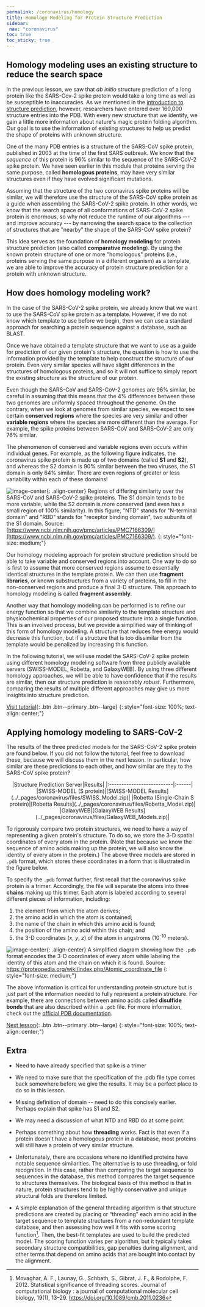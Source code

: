 ```yaml
---
permalink: /coronavirus/homology
title: Homology Modeling for Protein Structure Prediction
sidebar:
 nav: "coronavirus"
toc: true
toc_sticky: true
---
```


## Homology modeling uses an existing structure to reduce the search space

In the previous lesson, we saw that *ab initio* structure prediction of a long protein like the SARS-Cov-2 spike protein would take a long time as well as be susceptible to inaccuracies. As we mentioned in the [introduction to structure prediction](structure_intro), however, researchers have entered over 160,000 structure entries into the PDB.  With every new structure that we identify, we gain a little more information about nature's magic protein folding algorithm. Our goal is to use the information of existing structures to help us predict the shape of proteins with unknown structure.

One of the many PDB entries is a structure of the SARS-CoV spike protein, published in 2003 at the time of the first SARS outbreak. We know that the *sequence* of this protein is 96% similar to the sequence of the SARS-CoV-2 spike protein. We have seen earlier in this module that proteins serving the same purpose, called **homologous proteins**, may have very similar structures even if they have evolved significant mutations.

Assuming that the structure of the two coronavirus spike proteins will be similar, we will therefore use the structure of the SARS-CoV spike protein as a guide when assembling the SARS-CoV-2 spike protein. In other words, we know that the search space of all conformations of SARS-CoV-2 spike protein is enormous, so why not reduce the runtime of our algorithms --- and improve accuracy --- by narrowing the search space to the collection of structures that are "nearby" the shape of the SARS-CoV spike protein?

This idea serves as the foundation of **homology modeling** for protein structure prediction (also called **comparative modeling**). By using the known protein structure of one or more "homologous" proteins (i.e., proteins serving the same purpose in a different organism) as a template, we are able to improve the accuracy of protein structure prediction for a protein with unknown structure.

## How does homology modeling work?

In the case of the SARS-CoV-2 spike protein, we already know that we want to use the SARS-CoV spike protein as a template. However, if we do not know which template to use before we begin, then we can use a standard approach for searching a protein sequence against a database, such as BLAST.

Once we have obtained a template structure that we want to use as a guide for prediction of our given protein's structure, the question is how to use the information provided by the template to help construct the structure of our protein. Even very similar species will have slight differences in the structures of homologous proteins, and so it will not suffice to simply report the existing structure as the structure of our protein.

Even though the SARS-CoV and SARS-CoV-2 genomes are 96% similar, be careful in assuming that this means that the 4% differences between these two genomes are uniformly spaced throughout the genome. On the contrary, when we look at genomes from similar species, we expect to see certain **conserved regions** where the species are very similar and other **variable regions** where the species are more different than the average. For example, the spike proteins between SARS-CoV and SARS-CoV-2 are only 76% similar.

The phenomenon of conserved and variable regions even occurs within individual genes. For example, as the following figure indicates, the coronavirus spike protein is made up of two domains (called **S1** and **S2**), and whereas the S2 domain is 90% similar between the two viruses, the S1 domain is only 64% similar. There are even regions of greater or less variability within each of these domains!

![image-center](../assets/images/spike_protein_similarity.png){: .align-center}
Regions of differing similarity over the SARS-CoV and SARS-CoV-2 spike proteins. The S1 domain tends to be more variable, while the S2 domain is more conserved (and even has a small region of 100% similarity). In this figure, "NTD" stands for "N-terminal domain" and "RBD" stands for "receptor binding domain", two subunits of the S1 domain. Source: [https://www.ncbi.nlm.nih.gov/pmc/articles/PMC7166309/](https://www.ncbi.nlm.nih.gov/pmc/articles/PMC7166309/).
{: style="font-size: medium;"}

Our homology modeling approach for protein structure prediction should be able to take variable and conserved regions into account. One way to do so is first to assume that more conserved regions assume to essentially identical structures in the template protein. We can then use **fragment libraries**, or known substructures from a variety of proteins, to fill in the non-conserved regions and produce a final 3-D structure. This approach to homology modeling is called **fragment assembly**.

Another way that homology modeling can be performed is to  refine our energy function so that we combine similarity to the template structure and physicochemical properties of our proposed structure into a single function. This is an involved process, but we provide a simplified way of thinking of this form of homology modeling. A structure that reduces free energy would decrease this function, but if a structure that is too dissimilar from the template would be penalized by increasing this function.

In the following tutorial, we will use model the SARS-CoV-2 spike protein using different homology modeling software from three publicly available servers (SWISS-MODEL, Robetta, and GalaxyWEB). By using three different homology approaches, we will be able to have confidence that if the results are similar, then our structure prediction is reasonably *robust*. Furthermore, comparing the results of multiple different approaches may give us more insights into structure prediction.

[Visit tutorial](tutorial_homology){: .btn .btn--primary .btn--large}
{: style="font-size: 100%; text-align: center;"}

## Applying homology modeling to SARS-CoV-2

The results of the three predicted models for the SARS-CoV-2 spike protein are found below. If you did not follow the tutorial, feel free to download these, because we will discuss them in the next lesson. In particular, how similar are these predictions to each other, and how similar are they to the SARS-CoV spike protein?

<center>
|Structure Prediction Server|Results|
|:--------------------------|:------|
|SWISS-MODEL (S protein)|[SWISS-MODEL Results](../_pages/coronavirus/files/SWISS_Model.zip)|
|Robetta (Single-Chain S protein)|[Robetta Results](../_pages/coronavirus/files/Robetta_Model.zip)|
|GalaxyWEB|[GalaxyWEB Results](../_pages/coronavirus/files/GalaxyWEB_Models.zip)|
</center>

To rigorously compare two protein structures, we need to have a way of representing a given protein's structure. To do so, we store the 3-D spatial coordinates of every atom in the protein. (Note that because we know the sequence of amino acids making up the protein, we will also know the identity of every atom in the protein.) The above three models are stored in `.pdb` format, which stores these coordinates in a form that is illustrated in the figure below.

To specify the `.pdb` format further, first recall that the coronavirus spike protein is a trimer. Accordingly, the file will separate the atoms into three **chains** making up this trimer. Each atom is labeled according to several different pieces of information, including:

1. the element from which the atom derives;
2. the amino acid in which the atom is contained;
3. the name of the chain in which this amino acid is found;
4. the position of the amino acid within this chain; and
5. the 3-D coordinates (*x*, *y*, *z*) of the atom in angstroms (10<sup>-10</sup> meters).

![image-center](../assets/images/simplifiedPDB.png){: .align-center}
A simplified diagram showing how the `.pdb` format encodes the 3-D coordinates of every atom while labeling the identity of this atom and the chain on which it is found. Source: https://proteopedia.org/wiki/index.php/Atomic_coordinate_file
{: style="font-size: medium;"}

The above information is critical for understanding protein structure but is just part of the information needed to fully represent a protein structure. For example, there are connections between amino acids called **disulfide bonds** that are also described within a `.pdb` file. For more information, check out the [official PDB documentation](http://www.wwpdb.org/documentation/file-format).

[Next lesson](accuracy){: .btn .btn--primary .btn--large}
{: style="font-size: 100%; text-align: center;"}

## Extra

* Need to have already specified that spike is a trimer

* We need to make sure that the specification of the .pdb file type comes back somewhere before we give the results. It may be a perfect place to do so in this lesson.

* Missing definition of domain -- need to do this concisely earlier. Perhaps explain that spike has S1 and S2.

* We may need a discussion of what NTD and RBD do at some point.

* Perhaps something about how **threading** works. Fact is that even if a protein doesn't have a homologous protein in a database, most proteins will still have a protein of very similar structure.

* Unfortunately, there are occasions where no identified proteins have notable sequence similarities. The alternative is to use threading, or fold recognition. In this case, rather than comparing the target sequence to sequences in the database, this method compares the target sequence to structures themselves. The biological basis of this method is that in nature, protein structures tend to be highly conservative and unique structural folds are therefore limited.

* A simple explanation of the general threading algorithm is that structure predictions are created by placing or “threading” each amino acid in the target sequence to template structures from a non-redundant template database, and then assessing how well it fits with some scoring function[^score]. Then, the best-fit templates are used to build the predicted model. The scoring function varies per algorithm, but it typically takes secondary structure compatibilities, gap penalties during alignment, and other terms that depend on amino acids that are bought into contact by the alignment.

[^score]: Movaghar, A. F., Launay, G., Schbath, S., Gibrat, J. F., & Rodolphe, F. 2012. Statistical significance of threading scores. Journal of computational biology : a journal of computational molecular cell biology, 19(1), 13–29. https://doi.org/10.1089/cmb.2011.0236

[^tasser]: Roy, A., Kucukural, A., Zhang, Y. 2010. I-TASSER: a unified platform for automated protein structure and function prediction. Nat Protoc, 5(4), 725-738. https://doi.org/10.1038/nprot.2010.5.

[^Jaimes]: Jaimes, J. A., André, N. M., Chappie, J. S., Millet, J. K., & Whittaker, G. R. 2020. Phylogenetic Analysis and Structural Modeling of SARS-CoV-2 Spike Protein Reveals an Evolutionary Distinct and Proteolytically Sensitive Activation Loop. Journal of molecular biology, 432(10), 3309–3325. https://doi.org/10.1016/j.jmb.2020.04.009
